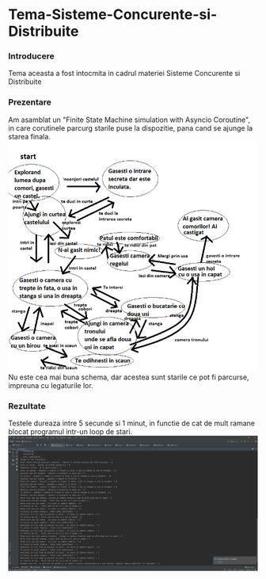 # Tema-Sisteme-Concurente-si-Distribuite

### Introducere
Tema aceasta a fost intocmita in cadrul materiei Sisteme Concurente si Distribuite

### Prezentare
Am asamblat un "Finite State Machine simulation with Asyncio Coroutine", in care corutinele parcurg starile puse la dispozitie, pana cand se ajunge la starea finala.</br>
![schema](https://github.com/Gleymt/Tema-Sisteme-Concurente-si-Distribuite/blob/main/Schema%20tema1%20Popa%20Daniel%20Florin%2022C41b.png?raw=true)</br>
Nu este cea mai buna schema, dar acestea sunt starile ce pot fi parcurse, impreuna cu legaturile lor.

### Rezultate
Testele dureaza intre 5 secunde si 1 minut, in functie de cat de mult ramane blocat programul intr-un loop de stari.</br>
![rezultate](https://github.com/Gleymt/Tema-Sisteme-Concurente-si-Distribuite/blob/main/tema1.png?raw=true)
